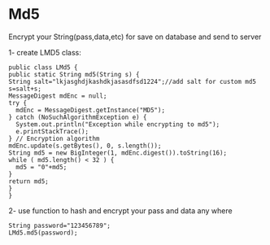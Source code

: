 # Md5
Encrypt your String(pass,data,etc) for save on database and send to server

1- create LMD5 class:

    public class LMd5 {
    public static String md5(String s) {
    String salt="lkjasghdjkashdkjasasdfsd1224";//add salt for custom md5
    s=salt+s;
    MessageDigest mdEnc = null;
    try {
      mdEnc = MessageDigest.getInstance("MD5");
    } catch (NoSuchAlgorithmException e) {
      System.out.println("Exception while encrypting to md5");
      e.printStackTrace();
    } // Encryption algorithm
    mdEnc.update(s.getBytes(), 0, s.length());
    String md5 = new BigInteger(1, mdEnc.digest()).toString(16);
    while ( md5.length() < 32 ) {
      md5 = "0"+md5;
    }
    return md5;
    }
    }
    
2- use function to hash and encrypt your pass and data any where
    
    String password="123456789";
    LMd5.md5(password);
    
    
